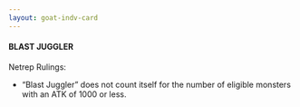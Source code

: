 ```yaml
---
layout: goat-indv-card
---
```


#### BLAST JUGGLER

Netrep Rulings:

*   “Blast Juggler” does not count itself for the number of eligible monsters with an ATK of 1000 or less.